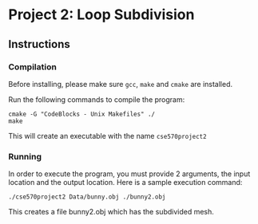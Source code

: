 # Project 2: Loop Subdivision

## Instructions

### Compilation

Before installing, please make sure `gcc`, `make` and `cmake` are installed.

Run the following commands to compile the program:

```
cmake -G "CodeBlocks - Unix Makefiles" ./
make
```

This will create an executable with the name `cse570project2`

### Running
In order to execute the program, you must provide 2 arguments, the input location and the output location. Here is a sample execution command:

```
./cse570project2 Data/bunny.obj ./bunny2.obj
```

This creates a file bunny2.obj which has the subdivided mesh.

